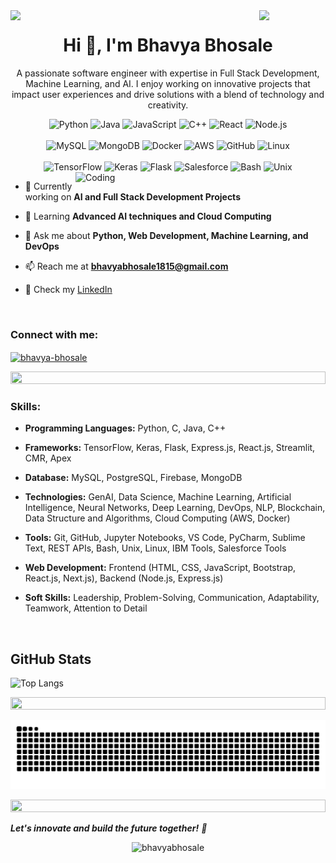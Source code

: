 <img align="left" src="https://user-images.githubusercontent.com/65187002/144930161-2f783401-8d27-4fdf-a2f7-cc0ba32f1f1f.gif" width="21%" style="display:inline;">
<img align="right" src="https://user-images.githubusercontent.com/65187002/144930161-2f783401-8d27-4fdf-a2f7-cc0ba32f1f1f.gif" width="21%" style="display:inline;">

<h1 align="center">Hi 👋, I'm Bhavya Bhosale</h1>
<p align="center">A passionate software engineer with expertise in Full Stack Development, Machine Learning, and AI. I enjoy working on innovative projects that impact user experiences and drive solutions with a blend of technology and creativity.</p>

<div align="center">
  <!-- Programming Languages -->
  <img src="https://cdn.jsdelivr.net/gh/devicons/devicon/icons/python/python-original.svg" alt="Python" width="50" height="50" />
  <img src="https://cdn.jsdelivr.net/gh/devicons/devicon/icons/java/java-original.svg" alt="Java" width="50" height="50" />
  <img src="https://cdn.jsdelivr.net/gh/devicons/devicon/icons/javascript/javascript-original.svg" alt="JavaScript" width="50" height="50" />
  <img src="https://cdn.jsdelivr.net/gh/devicons/devicon/icons/cplusplus/cplusplus-original.svg" alt="C++" width="50" height="50" />
  <img src="https://cdn.jsdelivr.net/gh/devicons/devicon/icons/react/react-original.svg" alt="React" width="50" height="50" />
  <img src="https://cdn.jsdelivr.net/gh/devicons/devicon/icons/nodejs/nodejs-original.svg" alt="Node.js" width="50" height="50" />
</div>

<br>

<div align="center">
  <!-- Databases and Tools -->
  <img src="https://cdn.jsdelivr.net/gh/devicons/devicon/icons/mysql/mysql-original.svg" alt="MySQL" width="50" height="50" />
  <img src="https://cdn.jsdelivr.net/gh/devicons/devicon/icons/mongodb/mongodb-original.svg" alt="MongoDB" width="50" height="50" />
  <img src="https://cdn.jsdelivr.net/gh/devicons/devicon/icons/docker/docker-original.svg" alt="Docker" width="50" height="50" />
  <img src="https://img.icons8.com/color/50/000000/amazon-web-services.png" alt="AWS" width="50" height="50" />
  <img src="https://cdn.jsdelivr.net/gh/devicons/devicon/icons/github/github-original.svg" alt="GitHub" width="50" height="50" />
  <img src="https://cdn.jsdelivr.net/gh/devicons/devicon/icons/linux/linux-original.svg" alt="Linux" width="50" height="50" />
</div>

<br>

<div align="center">
  <!-- Frameworks and Technologies -->
  <img src="https://cdn.jsdelivr.net/gh/devicons/devicon/icons/tensorflow/tensorflow-original.svg" alt="TensorFlow" width="50" height="50" />
  <img src="https://cdn.jsdelivr.net/gh/devicons/devicon/icons/keras/keras-original.svg" alt="Keras" width="50" height="50" />
  <img src="https://cdn.jsdelivr.net/gh/devicons/devicon/icons/flask/flask-original.svg" alt="Flask" width="50" height="50" />
  <img src="https://cdn.jsdelivr.net/gh/devicons/devicon/icons/salesforce/salesforce-original.svg" alt="Salesforce" width="50" height="50" />
  <img src="https://cdn.jsdelivr.net/gh/devicons/devicon/icons/bash/bash-original.svg" alt="Bash" width="50" height="50" />
  <img src="https://cdn.jsdelivr.net/gh/devicons/devicon/icons/unix/unix-original.svg" alt="Unix" width="50" height="50" />
</div>



<img align="right" alt="Coding" width="400" src="https://user-images.githubusercontent.com/74038190/229223263-cf2e4b07-2615-4f87-9c38-e37600f8381a.gif">

- 🔭 Currently working on **AI and Full Stack Development Projects**

- 🌱 Learning **Advanced AI techniques and Cloud Computing**

- 💬 Ask me about **Python, Web Development, Machine Learning, and DevOps**

- 📫 Reach me at **bhavyabhosale1815@gmail.com**

- 📄 Check my [LinkedIn](https://www.linkedin.com/in/bhavya-bhosale-337111211/)

<br>
<h3 align="left">Connect with me:</h3>
<p align="left">
<a href="https://www.linkedin.com/in/bhavya-bhosale-337111211/" target="blank"><img align="center" src="https://raw.githubusercontent.com/rahuldkjain/github-profile-readme-generator/master/src/images/icons/Social/linked-in-alt.svg" alt="bhavya-bhosale" height="30" width="40" /></a>
</p>

<img src="https://i.imgur.com/dBaSKWF.gif" height="20" width="100%">

<h3 align="left">Skills:</h3>

- **Programming Languages:** Python, C, Java, C++

- **Frameworks:** TensorFlow, Keras, Flask, Express.js, React.js, Streamlit, CMR, Apex

- **Database:** MySQL, PostgreSQL, Firebase, MongoDB

- **Technologies:** GenAI, Data Science, Machine Learning, Artificial Intelligence, Neural Networks, Deep Learning, DevOps, NLP, Blockchain, Data Structure and Algorithms, Cloud Computing (AWS, Docker)

- **Tools:** Git, GitHub, Jupyter Notebooks, VS Code, PyCharm, Sublime Text, REST APIs, Bash, Unix, Linux, IBM Tools, Salesforce Tools

- **Web Development:** Frontend (HTML, CSS, JavaScript, Bootstrap, React.js, Next.js), Backend (Node.js, Express.js)

- **Soft Skills:** Leadership, Problem-Solving, Communication, Adaptability, Teamwork, Attention to Detail

<br/>

## GitHub Stats

![Top Langs](https://github-readme-stats.vercel.app/api/top-langs/?username=bhavyabhosale&theme=tokyonight&layout=compact)







<img src="https://i.imgur.com/dBaSKWF.gif" height="20" width="100%">

![Commit Snake History SVG](https://raw.githubusercontent.com/Deri-Kurniawan/Deri-Kurniawan/output/github-snake.svg)

<img src="https://i.imgur.com/dBaSKWF.gif" height="20" width="100%">


<em><b>Let's innovate and build the future together!</b> 🚀</em>

<p align="center">
  <img src="https://komarev.com/ghpvc/?username=bhavyabhosale&label=Profile%20views&color=0e75b6&style=flat" alt="bhavyabhosale" />
</p>

